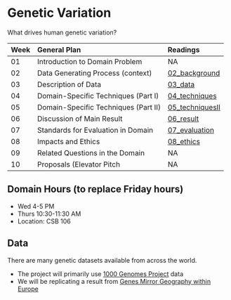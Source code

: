 # Genetic Variation

What drives human genetic variation?

|Week  | General Plan  | Readings   | 
|---|:---|:---|
| 01 | Introduction to Domain Problem   | NA   | 
| 02 | Data Generating Process (context)  | [02_background](https://github.com/ShanEllis/Genetic-Variation/tree/master/02_background)  |
| 03 | Description of Data   | [03_data](https://github.com/ShanEllis/Genetic-Variation/tree/master/03_data) |
| 04 | Domain-Specific Techniques (Part I)  | [04_techniques](https://github.com/ShanEllis/Genetic-Variation/tree/master/04_techniques)   | 
| 05 | Domain-Specific Techniques (Part II)  | [05_techniquesII](https://github.com/ShanEllis/Genetic-Variation/tree/master/05_techniquesII)   |
| 06 | Discussion of Main Result  | [06_result](https://github.com/ShanEllis/Genetic-Variation/tree/master/06_result)   | 
| 07 | Standards for Evaluation in Domain  |  [07_evaluation](https://github.com/ShanEllis/Genetic-Variation/tree/master/07_evaluation)  | 
| 08 | Impacts and Ethics  | [08_ethics](https://github.com/ShanEllis/Genetic-Variation/tree/master/08_ethics)    |
| 09 | Related Questions in the Domain | NA  | 
| 10 | Proposals (Elevator Pitch  | NA   | 

## Domain Hours (to replace Friday hours)
* Wed 4-5 PM
* Thurs 10:30-11:30 AM
* Location: CSB 106

## Data

There are many genetic datasets available from across the world. 

- The project will primarily use [1000 Genomes Project](https://www.internationalgenome.org/) data
- We will be replicating a result from [Genes Mirror Geography within Europe](https://www.ncbi.nlm.nih.gov/pmc/articles/PMC2735096/)